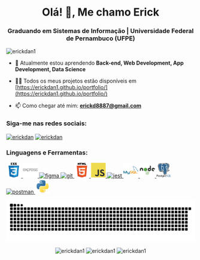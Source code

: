 <h1 align="center">Olá! 👋, Me chamo Erick</h1>
<h3 align="center">Graduando em Sistemas de Informação | Universidade Federal de Pernambuco (UFPE)</h3>
<p align="left"> <img src="https://komarev.com/ghpvc/?username=erickdan1&label=Profile%20views&color=0e75b6&style=flat" alt="erickdan1" /> </p>

- 🌱 Atualmente estou aprendendo **Back-end, Web Development, App Development, Data Science**

- 👨‍💻 Todos os meus projetos estão disponíveis em [https://erickdan1.github.io/portfolio/](https://erickdan1.github.io/portfolio/)

- 📫 Como chegar até mim: **erickd8887@gmail.com**

<h3 align="left">Siga-me nas redes sociais:</h3>
<p align="left">
<a href="https://linkedin.com/in/erickdan" target="blank"><img align="center" src="https://raw.githubusercontent.com/rahuldkjain/github-profile-readme-generator/master/src/images/icons/Social/linked-in-alt.svg" alt="erickdan" height="30" width="40" /></a>
<a href="https://instagram.com/erickdan" target="blank"><img align="center" src="https://raw.githubusercontent.com/rahuldkjain/github-profile-readme-generator/master/src/images/icons/Social/instagram.svg" alt="erickdan" height="30" width="40" /></a>
</p>

<h3 align="left">Linguagens e Ferramentas:</h3>
<p align="left"> <a href="https://www.w3schools.com/css/" target="_blank" rel="noreferrer"> <img src="https://raw.githubusercontent.com/devicons/devicon/master/icons/css3/css3-original-wordmark.svg" alt="css3" width="40" height="40"/> </a> <a href="https://expressjs.com" target="_blank" rel="noreferrer"> <img src="https://raw.githubusercontent.com/devicons/devicon/master/icons/express/express-original-wordmark.svg" alt="express" width="40" height="40"/> </a> <a href="https://www.figma.com/" target="_blank" rel="noreferrer"> <img src="https://www.vectorlogo.zone/logos/figma/figma-icon.svg" alt="figma" width="40" height="40"/> </a> <a href="https://git-scm.com/" target="_blank" rel="noreferrer"> <img src="https://www.vectorlogo.zone/logos/git-scm/git-scm-icon.svg" alt="git" width="40" height="40"/> </a> <a href="https://www.w3.org/html/" target="_blank" rel="noreferrer"> <img src="https://raw.githubusercontent.com/devicons/devicon/master/icons/html5/html5-original-wordmark.svg" alt="html5" width="40" height="40"/> </a> <a href="https://developer.mozilla.org/en-US/docs/Web/JavaScript" target="_blank" rel="noreferrer"> <img src="https://raw.githubusercontent.com/devicons/devicon/master/icons/javascript/javascript-original.svg" alt="javascript" width="40" height="40"/> </a> <a href="https://jestjs.io" target="_blank" rel="noreferrer"> <img src="https://www.vectorlogo.zone/logos/jestjsio/jestjsio-icon.svg" alt="jest" width="40" height="40"/> </a> <a href="https://www.mysql.com/" target="_blank" rel="noreferrer"> <img src="https://raw.githubusercontent.com/devicons/devicon/master/icons/mysql/mysql-original-wordmark.svg" alt="mysql" width="40" height="40"/> </a> <a href="https://nodejs.org" target="_blank" rel="noreferrer"> <img src="https://raw.githubusercontent.com/devicons/devicon/master/icons/nodejs/nodejs-original-wordmark.svg" alt="nodejs" width="40" height="40"/> </a> <a href="https://www.postgresql.org" target="_blank" rel="noreferrer"> <img src="https://raw.githubusercontent.com/devicons/devicon/master/icons/postgresql/postgresql-original-wordmark.svg" alt="postgresql" width="40" height="40"/> </a> <a href="https://postman.com" target="_blank" rel="noreferrer"> <img src="https://www.vectorlogo.zone/logos/getpostman/getpostman-icon.svg" alt="postman" width="40" height="40"/> </a> <a href="https://www.python.org" target="_blank" rel="noreferrer"> <img src="https://raw.githubusercontent.com/devicons/devicon/master/icons/python/python-original.svg" alt="python" width="40" height="40"/> </a> </p>

<p align="center"><img src="https://github.com/erickdan1/erickdan1/blob/output/github-contribution-grid-snake-dark.svg"></p>

<div align="center">
  <img src="https://github-readme-stats.vercel.app/api/top-langs?username=erickdan1&show_icons=true&locale=en&layout=compact&theme=transparent" alt="erickdan1" height="195"/>
  <img src="https://github-readme-stats.vercel.app/api?username=erickdan1&show_icons=true&locale=en&theme=transparent" alt="erickdan1" />
  <img src="https://github-readme-streak-stats.herokuapp.com/?user=erickdan1&theme=transparent" alt="erickdan1" />
</div>
